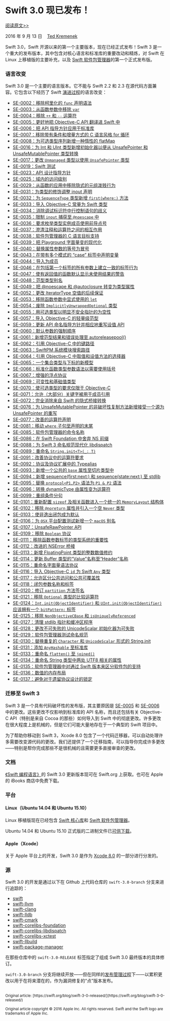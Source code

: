 # Swift 3.0 现已发布！

[阅读原文>>](https://swift.org/blog/swift-3-0-released/)

2016 年 9 月 13 日&nbsp;&nbsp;&nbsp;&nbsp;[Ted Kremenek](https://github.com/tkremenek/)

Swift 3.0，Swift 开源以来的第一个主要版本，现在已经正式发布！Swift 3 是一个重大的发布版本，其中包含对核心语言和标准库的重要改动和精炼，对 Swift 在 Linux 上移植版的主要补充，以及 [Swift 软件包管理器](https://swift.org/package-manager)的第一个正式发布版。

### 语言改变

Swift 3.0 是一个主要的语言版本。它不能与 Swift 2.2 和 2.3 在源代码方面兼容。它包含以下经历了 Swift [演进过程](https://swift.org/contributing/#participating-in-the-swift-evolution-process)的语言改变：

* [SE-0002：移除柯里化的 `func` 声明语法](https://github.com/apple/swift-evolution/blob/master/proposals/0002-remove-currying.md)
* [SE-0003：从函数参数中移除 `var`](https://github.com/apple/swift-evolution/blob/master/proposals/0003-remove-var-parameters.md)
* [SE-0004：移除 `++` 和 `--` 运算符](https://github.com/apple/swift-evolution/blob/master/proposals/0004-remove-pre-post-inc-decrement.md)
* [SE-0005：更好地把 Objective-C API 翻译进 Swift 中](https://github.com/apple/swift-evolution/blob/master/proposals/0005-objective-c-name-translation.md)
* [SE-0006：把 API 指导方针应用于标准库](https://github.com/apple/swift-evolution/blob/master/proposals/0006-apply-api-guidelines-to-the-standard-library.md)
* [SE-0007：移除带有条件和增量方式的 C 语言风格 for 循环](https://github.com/apple/swift-evolution/blob/master/proposals/0007-remove-c-style-for-loops.md)
* [SE-0008：为可选类型序列新增一种惰性的 flatMap](https://github.com/apple/swift-evolution/blob/master/proposals/0008-lazy-flatmap-for-optionals.md)
* [SE-0016：为 Int 和 UInt 类型新增初始化器以便从 UnsafePointer 和 UnsafeMutablePointer 类型转换](https://github.com/apple/swift-evolution/blob/master/proposals/0016-initializers-for-converting-unsafe-pointers-to-ints.md)
* [SE-0017：更改 `Unmanaged` 类型以使用 `UnsafePointer` 类型](https://github.com/apple/swift-evolution/blob/master/proposals/0017-convert-unmanaged-to-use-unsafepointer.md)
* [SE-0019：Swift 测试](https://github.com/apple/swift-evolution/blob/master/proposals/0019-package-manager-testing.md)
* [SE-0023：API 设计指导方针](https://github.com/apple/swift-evolution/blob/master/proposals/0023-api-guidelines.md)
* [SE-0025：域内的访问级别](https://github.com/apple/swift-evolution/blob/master/proposals/0025-scoped-access-level.md)
* [SE-0029：从函数的应用中移除隐式的元组泼贱行为](https://github.com/apple/swift-evolution/blob/master/proposals/0029-remove-implicit-tuple-splat.md)
* [SE-0031：为类型的修饰调整 inout 声明](https://github.com/apple/swift-evolution/blob/master/proposals/0031-adjusting-inout-declarations.md)
* [SE-0032：为 `SequenceType` 类型新增 `first(where:)` 方法](https://github.com/apple/swift-evolution/blob/master/proposals/0032-sequencetype-find.md)
* [SE-0033：导入 Objective-C 常量为 Swift 类型](https://github.com/apple/swift-evolution/blob/master/proposals/0033-import-objc-constants.md)
* [SE-0034：消除调试标识符中行控制语句的歧义](https://github.com/apple/swift-evolution/blob/master/proposals/0034-disambiguating-line.md)
* [SE-0035：限制 `inout` 捕获至 `@noescape` 中](https://github.com/apple/swift-evolution/blob/master/proposals/0035-limit-inout-capture.md)
* [SE-0036：要求枚举类型实例成员使用前导点号](https://github.com/apple/swift-evolution/blob/master/proposals/0036-enum-dot.md)
* [SE-0037：澄清注释和运算符之间的相互作用](https://github.com/apple/swift-evolution/blob/master/proposals/0037-clarify-comments-and-operators.md)
* [SE-0038：软件包管理器的 C 语言目标支持](https://github.com/apple/swift-evolution/blob/master/proposals/0038-swiftpm-c-language-targets.md)
* [SE-0039：把 Playground 字面量变的现代化](https://github.com/apple/swift-evolution/blob/master/proposals/0039-playgroundliterals.md)
* [SE-0040：替换属性参数的等号为冒号](https://github.com/apple/swift-evolution/blob/master/proposals/0040-attributecolons.md)
* [SE-0043：在带有多个模式的 “case” 标签中声明变量](https://github.com/apple/swift-evolution/blob/master/proposals/0043-declare-variables-in-case-labels-with-multiple-patterns.md)
* [SE-0044：导入为成员](https://github.com/apple/swift-evolution/blob/master/proposals/0044-import-as-member.md)
* [SE-0046：在包括第一个标签的所有参数上建立一致的标签行为](https://github.com/apple/swift-evolution/blob/master/proposals/0046-first-label.md)
* [SE-0047：使有返回值的函数默认显示未使用结果的警告](https://github.com/apple/swift-evolution/blob/master/proposals/0047-nonvoid-warn.md)
* [SE-0048：范型类型别名](https://github.com/apple/swift-evolution/blob/master/proposals/0048-generic-typealias.md)
* [SE-0049：把 @noescape 和 @autoclosure 转变为类型属性](https://github.com/apple/swift-evolution/blob/master/proposals/0049-noescape-autoclosure-type-attrs.md)
* [SE-0052：更改 IteratorType 空值的后续保证](https://github.com/apple/swift-evolution/blob/master/proposals/0052-iterator-post-nil-guarantee.md)
* [SE-0053：移除函数参数中显式使用的 `let`](https://github.com/apple/swift-evolution/blob/master/proposals/0053-remove-let-from-function-parameters.md)
* [SE-0054：废除 `ImplicitlyUnwrappedOptional` 类型](https://github.com/apple/swift-evolution/blob/master/proposals/0054-abolish-iuo.md)
* [SE-0055：用可选类型以明显不安全指针的为空性](https://github.com/apple/swift-evolution/blob/master/proposals/0055-optional-unsafe-pointers.md)
* [SE-0057：导入 Objective-C 的轻量级范型](https://github.com/apple/swift-evolution/blob/master/proposals/0057-importing-objc-generics.md)
* [SE-0059：更新 API 命名指导方针并相应地重写设值 API](https://github.com/apple/swift-evolution/blob/master/proposals/0059-updated-set-apis.md)
* [SE-0060：默认参数的强制顺序](https://github.com/apple/swift-evolution/blob/master/proposals/0060-defaulted-parameter-order.md)
* [SE-0061：新增范型结果和错误处理至 autoreleasepool()](https://github.com/apple/swift-evolution/blob/master/proposals/0061-autoreleasepool-signature.md)
* [SE-0062：引用 Objective-C 中的键路径](https://github.com/apple/swift-evolution/blob/master/proposals/0062-objc-keypaths.md)
* [SE-0063：SwiftPM 系统模块搜索路径](https://github.com/apple/swift-evolution/blob/master/proposals/0063-swiftpm-system-module-search-paths.md)
* [SE-0064：引用 Objective-C 中取值和设值方法的选择器](https://github.com/apple/swift-evolution/blob/master/proposals/0064-property-selectors.md)
* [SE-0065：一个集合类型与下标的新模型](https://github.com/apple/swift-evolution/blob/master/proposals/0065-collections-move-indices.md)
* [SE-0066：标准化函数类型参数语法以需要使用括号](https://github.com/apple/swift-evolution/blob/master/proposals/0066-standardize-function-type-syntax.md)
* [SE-0067：增强的浮点协议](https://github.com/apple/swift-evolution/blob/master/proposals/0067-floating-point-protocols.md)
* [SE-0069：可变性和基础值类型](https://github.com/apple/swift-evolution/blob/master/proposals/0069-swift-mutability-for-foundation.md)
* [SE-0070：使可选类型的要求仅限于 Objective-C](https://github.com/apple/swift-evolution/blob/master/proposals/0070-optional-requirements.md)
* [SE-0071：允许（大部分）关键字被用于成员引用](https://github.com/apple/swift-evolution/blob/master/proposals/0071-member-keywords.md)
* [SE-0072：完全消除来自 Swift 的隐式桥接转换](https://github.com/apple/swift-evolution/blob/master/proposals/0072-eliminate-implicit-bridging-conversions.md)
* [SE-0076：为 UnsafeMutablePointer 的非破坏性复制方法新增接受一个源为 UnsafePointer 的重写](https://github.com/apple/swift-evolution/blob/master/proposals/0076-copying-to-unsafe-mutable-pointer-with-unsafe-pointer-source.md)
* [SE-0077：改善的运算符声明](https://github.com/apple/swift-evolution/blob/master/proposals/0077-operator-precedence.md)
* [SE-0081：移动 `where` 子句至声明的末尾](https://github.com/apple/swift-evolution/blob/master/proposals/0081-move-where-expression.md)
* [SE-0085：软件包管理器的命令名称](https://github.com/apple/swift-evolution/blob/master/proposals/0085-package-manager-command-name.md)
* [SE-0086：在 Swift Foundation 中舍弃 NS 前缀](https://github.com/apple/swift-evolution/blob/master/proposals/0086-drop-foundation-ns.md)
* [SE-0088：为 Swift 3 命名规范现代化 libdispatch](https://github.com/apple/swift-evolution/blob/master/proposals/0088-libdispatch-for-swift3.md)
* [SE-0089：重命名 `String.init<T>(_: T)`](https://github.com/apple/swift-evolution/blob/master/proposals/0089-rename-string-reflection-init.md)
* [SE-0091：改善协议中的运算符要求](https://github.com/apple/swift-evolution/blob/master/proposals/0091-improving-operators-in-protocols.md)
* [SE-0092：协议及协议扩展中的 Typealias](https://github.com/apple/swift-evolution/blob/master/proposals/0092-typealiases-in-protocols.md)
* [SE-0093：新增一个公共的 `base` 属性至切片类型中](https://github.com/apple/swift-evolution/blob/master/proposals/0093-slice-base.md)
* [SE-0094：新增 sequence(first:next:) 和 sequence(state:next:) 至 stdlib](https://github.com/apple/swift-evolution/blob/master/proposals/0094-sequence-function.md)
* [SE-0095：替换 `protocol<P1,P2>` 语法为 `P1 & P2` 语法](https://github.com/apple/swift-evolution/blob/master/proposals/0095-any-as-existential.md)
* [SE-0096：转换 dynamicType 由属性变为运算符](https://github.com/apple/swift-evolution/blob/master/proposals/0096-dynamictype.md)
* [SE-0099：重组条件分句](https://github.com/apple/swift-evolution/blob/master/proposals/0099-conditionclauses.md)
* [SE-0101：重新配置 `sizeof` 及相关函数进入一个统一的 `MemoryLayout` 结构体](https://github.com/apple/swift-evolution/blob/master/proposals/0101-standardizing-sizeof-naming.md)
* [SE-0102：移除 `@noreturn` 属性并引入一个空 `Never` 类型](https://github.com/apple/swift-evolution/blob/master/proposals/0102-noreturn-bottom-type.md)
* [SE-0103：使非逸出闭包成为默认](https://github.com/apple/swift-evolution/blob/master/proposals/0103-make-noescape-default.md)
* [SE-0106：为 `OSX` 平台配置测试新增一个 `macOS` 别名](https://github.com/apple/swift-evolution/blob/master/proposals/0106-rename-osx-to-macos.md)
* [SE-0107：UnsafeRawPointer API](https://github.com/apple/swift-evolution/blob/master/proposals/0107-unsaferawpointer.md)
* [SE-0109：移除 `Boolean` 协议](https://github.com/apple/swift-evolution/blob/master/proposals/0109-remove-boolean.md)
* [SE-0111：移除函数参数标签的类型系统的重要性](https://github.com/apple/swift-evolution/blob/master/proposals/0111-remove-arg-label-type-significance.md)
* [SE-0112：改进的 NSError 桥接](https://github.com/apple/swift-evolution/blob/master/proposals/0112-nserror-bridging.md)
* [SE-0113：新增 FloatingPoint 类型的整数数值修约](https://github.com/apple/swift-evolution/blob/master/proposals/0113-rounding-functions-on-floatingpoint.md)
* [SE-0114：更新 Buffer 类型的“Value”名称至“Header”名称](https://github.com/apple/swift-evolution/blob/master/proposals/0114-buffer-naming.md)
* [SE-0115：重命名字面量语法协议](https://github.com/apple/swift-evolution/blob/master/proposals/0115-literal-syntax-protocols.md)
* [SE-0116：导入 Objective-C `id` 为 Swift `Any` 类型](https://github.com/apple/swift-evolution/blob/master/proposals/0116-id-as-any.md)
* [SE-0117：允许区分公共访问和公共可覆盖性](https://github.com/apple/swift-evolution/blob/master/proposals/0117-non-public-subclassable-by-default.md)
* [SE-0118：闭包参数名称和标签](https://github.com/apple/swift-evolution/blob/master/proposals/0118-closure-parameter-names-and-labels.md)
* [SE-0120：修订 `partition` 方法签名](https://github.com/apple/swift-evolution/blob/master/proposals/0120-revise-partition-method.md)
* [SE-0121：移除 `Optional` 类型的比较运算符](https://github.com/apple/swift-evolution/blob/master/proposals/0121-remove-optional-comparison-operators.md)
* [SE-0124：`Int.init(ObjectIdentifier)` 和 `UInt.init(ObjectIdentifier)` 应该拥有一个 `bitPattern:` 标签](https://github.com/apple/swift-evolution/blob/master/proposals/0124-bitpattern-label-for-int-initializer-objectidentfier.md)
* [SE-0125：移除 `NonObjectiveCBase` 和 `isUniquelyReferenced`](https://github.com/apple/swift-evolution/blob/master/proposals/0125-remove-nonobjectivecbase.md)
* [SE-0127：清理 stdlib 指针和缓冲区程序](https://github.com/apple/swift-evolution/blob/master/proposals/0127-cleaning-up-stdlib-ptr-buffer.md)
* [SE-0128：更改不可失败的 UnicodeScalar 初始化器为可失败](https://github.com/apple/swift-evolution/blob/master/proposals/0128-unicodescalar-failable-initializer.md)
* [SE-0129：软件包管理器测试命名规范](https://github.com/apple/swift-evolution/blob/master/proposals/0129-package-manager-test-naming-conventions.md)
* [SE-0130：替换重复的 `Character` 和 `UnicodeScalar` 形式的  String.init](https://github.com/apple/swift-evolution/blob/master/proposals/0130-string-initializers-cleanup.md)
* [SE-0131：添加 `AnyHashable` 至标准库](https://github.com/apple/swift-evolution/blob/master/proposals/0131-anyhashable.md)
* [SE-0133：重命名 `flatten()` 至 `joined()`](https://github.com/apple/swift-evolution/blob/master/proposals/0133-rename-flatten-to-joined.md)
* [SE-0134：重命名 String 类型中两处 UTF8 相关的属性](https://github.com/apple/swift-evolution/blob/master/proposals/0134-rename-string-properties.md)
* [SE-0135：软件包管理器中对通过 Swift 版本来区分软件包的支持](https://github.com/apple/swift-evolution/blob/master/proposals/0135-package-manager-support-for-differentiating-packages-by-swift-version.md)
* [SE-0136：数值的内存布局](https://github.com/apple/swift-evolution/blob/master/proposals/0136-memory-layout-of-values.md)
* [SE-0137：避免对于遗留协议设计的锁定](https://github.com/apple/swift-evolution/blob/master/proposals/0137-avoiding-lock-in.md)

### 迁移至 Swift 3

Swift 3 是一个具有代码破坏性的发布版，其主要原因是 [SE-0005](https://github.com/apple/swift-evolution/blob/master/proposals/0005-objective-c-name-translation.md) 和 [SE-0006](https://github.com/apple/swift-evolution/blob/master/proposals/0006-apply-api-guidelines-to-the-standard-library.md) 中的更改。这些更改不仅影响到标准库的 API 名称，而且还包括有关 Objective-C API（特别是来自 Cocoa 的那些）如何导入到 Swift 中的彻底更改。许多更改在很大程度上是机械的，但是它们可能大量地存在于一个典型的 Swift 项目中。

为了帮助你移动到 Swift 3，Xcode 8.0 包含了一个代码迁移器，可以自动处理许多需要改变源代码的更改。我们还提供了一个迁移指南，可以指导你完成许多更改——特别是帮你完成那些不是很机械的且需要更多直接审查的更改。

### 文档

[《Swift 编程语言》](https://swift.org/documentation/#the-swift-programming-language)的 Swift 3.0 更新版本现可在 Swift.org 上获取。也可在 Apple 的 iBooks 商店中免费下载。

### 平台

#### Linux（Ubuntu 14.04 和 Ubuntu 15.10）

Linux 移植版现在已经包含 [Swift 核心库](https://swift.org/core-libraries/)和 [Swift 软件包管理器](https://swift.org/package-manager)。

Ubuntu 14.04 和 Ubuntu 15.10 正式版的二进制文件已[可供下载](https://swift.org/download/)。

#### Apple（Xcode）

关于 Apple 平台上的开发，Swift 3.0 是作为 [Xcode 8.0](https://itunes.apple.com/app/xcode/id497799835) 的一部分进行分发的。

### 源

Swift 3.0 的开发是通过以下在 Github 上代码仓库的 `swift-3.0-branch` 分支来进行追踪的：

* [swift](https://github.com/apple/swift)
* [swift-llvm](https://github.com/apple/swift-llvm)
* [swift-clang](https://github.com/apple/swift-clang)
* [swift-lldb](https://github.com/apple/swift-lldb)
* [swift-cmark](https://github.com/apple/swift-cmark)
* [swift-corelibs-foundation](https://github.com/apple/swift-corelibs-foundation)
* [swift-corelibs-libdispatch](https://github.com/apple/swift-corelibs-libdispatch)
* [swift-corelibs-xctest](https://github.com/apple/swift-corelibs-xctest)
* [swift-llbuild](https://github.com/apple/swift-llbuild)
* [swift-package-manager](https://github.com/apple/swift-package-manager)

在那些仓库中的 `swift-3.0-RELEASE` 标签指定了组成 Swift 3.0 最终版本的具体修订。

`swift-3.0-branch` 分支将继续开放——但在同样的[发布管理过程](https://swift.org/blog/swift-3-0-release-process/)下——以累积更改以用于在将来潜在的，作为漏洞修复的“点”版本发布。

<br />
<sub>Original article: [https://swift.org/blog/swift-3-0-released/](https://swift.org/blog/swift-3-0-released/)</sub>

<sup>Original article copyright © 2016 Apple Inc. All rights reserved. Swift and the Swift logo are trademarks of Apple Inc.</sup>
